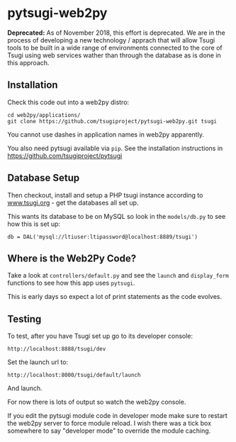 # pytsugi-web2py

**Deprecated:** As of November 2018, this effort is deprecated.
We are in the process of developing a new technology / apprach
that will allow Tsugi tools to be built in a wide range of environments
connected to the core of Tsugi using web services wather than through
the database as is done in this approach.

Installation
------------

Check this code out into a web2py distro:

    cd web2py/applications/
    git clone https://github.com/tsugiproject/pytsugi-web2py.git tsugi

You cannot use dashes in application names in web2py apparently.

You also need pytsugi available via `pip`.  See the installation
instructions in https://github.com/tsugiproject/pytsugi

Database Setup
--------------

Then checkout, install and setup a PHP tsugi instance according to
www.tsugi.org - get the databases all set up.

This wants its database to be on MySQL so look in the `models/db.py` to see
how this is set up:

    db = DAL('mysql://ltiuser:ltipassword@localhost:8889/tsugi')

Where is the Web2Py Code?
-------------------------

Take a look at `controllers/default.py` and see the `launch` and `display_form`
functions to see how this app uses `pytsugi`.

This is early days so expect a lot of print statements as the code evolves.

Testing
-------

To test, after you have Tsugi set up go to its developer console:

    http://localhost:8888/tsugi/dev

Set the launch url to:

    http://localhost:8000/tsugi/default/launch

And launch.

For now there is lots of output so watch the web2py console.

If you edit the pytsugi module code in developer mode make sure
to restart the web2py server to force module reload.  I wish
there was a tick box somewhere to say "developer mode" to
override the module caching.

